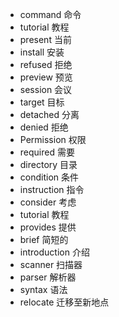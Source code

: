 - command 命令
- tutorial     教程
- present 当前
- install 安装
- refused 拒绝
- preview 预览
- session 会议
- target 目标
- detached 分离
- denied 拒绝
- Permission 权限
- required 需要
- directory 目录
- condition  条件
- instruction 指令
- consider  考虑
- tutorial 教程
- provides 提供
- brief 简短的
- introduction  介绍
- scanner 扫描器
- parser 解析器
- syntax 语法
- relocate 迁移至新地点